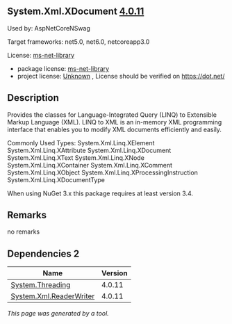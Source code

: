 System.Xml.XDocument [4.0.11](https://www.nuget.org/packages/System.Xml.XDocument/4.0.11)
--------------------

Used by: AspNetCoreNSwag

Target frameworks: net5.0, net6.0, netcoreapp3.0

License: [ms-net-library](../../../../licenses/ms-net-library) 

- package license: [ms-net-library](http://go.microsoft.com/fwlink/?LinkId=329770) 
- project license: [Unknown](https://dot.net/) , License should be verified on https://dot.net/

Description
-----------
Provides the classes for Language-Integrated Query (LINQ) to Extensible Markup Language (XML). LINQ to XML is an in-memory XML programming interface that enables you to modify XML documents efficiently and easily.

Commonly Used Types:
System.Xml.Linq.XElement
System.Xml.Linq.XAttribute
System.Xml.Linq.XDocument
System.Xml.Linq.XText
System.Xml.Linq.XNode
System.Xml.Linq.XContainer
System.Xml.Linq.XComment
System.Xml.Linq.XObject
System.Xml.Linq.XProcessingInstruction
System.Xml.Linq.XDocumentType
 
When using NuGet 3.x this package requires at least version 3.4.

Remarks
-----------
no remarks


Dependencies 2
-----------

|Name|Version|
|----------|:----|
|[System.Threading](../../../../packages/nuget.org/system.threading/4.0.11)|4.0.11|
|[System.Xml.ReaderWriter](../../../../packages/nuget.org/system.xml.readerwriter/4.0.11)|4.0.11|

*This page was generated by a tool.*